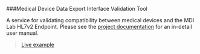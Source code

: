 ###Medical Device Data Export Interface Validation Tool 

A service for validating compatibility between medical devices and the MDI Lab HL7v2 Endpoint. Please see the [project documentation](http://www.example.org) for an in-detail user manual. 

 > [Live example](https://validation.ihelab.com) 


